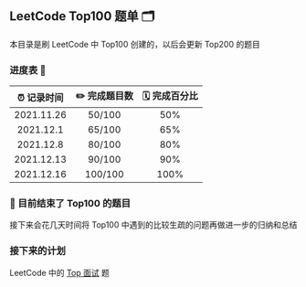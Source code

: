 ## LeetCode Top100 题单 🗂

本目录是刷 LeetCode 中 Top100 创建的，以后会更新 Top200 的题目

### 进度表 📅

|  ⏰ 记录时间   |  ✏️ 完成题目数  | 🗓 完成百分比 |
|  :----:  | :----:  | :----: |
| 2021.11.26  | 50/100 | 50% |
| 2021.12.1   | 65/100 | 65% |
| 2021.12.8   | 80/100 | 80% |
| 2021.12.13  | 90/100 | 90% |
| 2021.12.16  | 100/100 | 100% |   

### 🎉 目前结束了 Top100 的题目   

接下来会花几天时间将 Top100 中遇到的比较生疏的问题再做进一步的归纳和总结   

### 接下来的计划   
LeetCode 中的 [Top 面试](https://leetcode-cn.com/problem-list/2ckc81c/) 题

